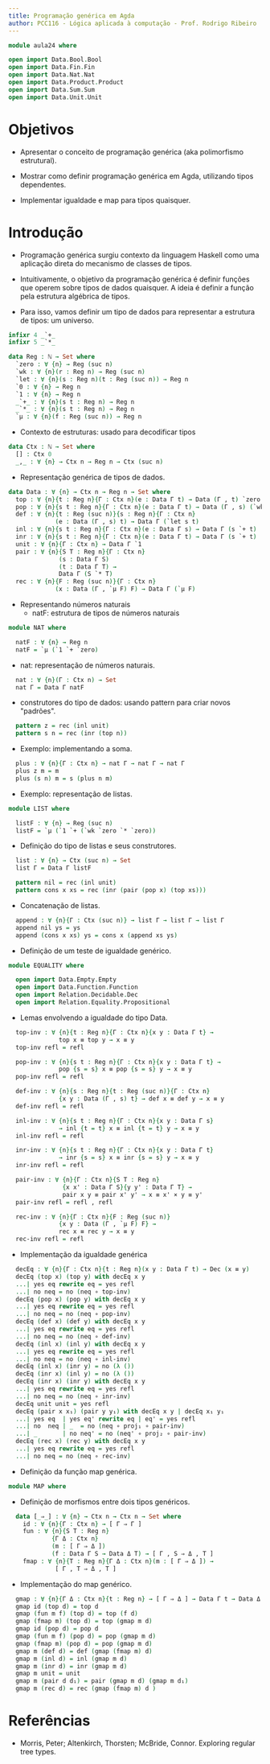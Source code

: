 ```yaml
---
title: Programação genérica em Agda
author: PCC116 - Lógica aplicada à computação - Prof. Rodrigo Ribeiro
---
```


```agda
module aula24 where

open import Data.Bool.Bool
open import Data.Fin.Fin
open import Data.Nat.Nat
open import Data.Product.Product
open import Data.Sum.Sum
open import Data.Unit.Unit
```

Objetivos
=========

- Apresentar o conceito de programação genérica (aka polimorfismo
estrutural).

- Mostrar como definir programação genérica em Agda, utilizando
tipos dependentes.

- Implementar igualdade e map para tipos quaisquer.

Introdução
==========

- Programação genérica surgiu contexto da linguagem Haskell como
uma aplicação direta do mecanismo de classes de tipos.

- Intuitivamente, o objetivo da programação genérica é definir
funções que operem sobre tipos de dados quaisquer. A ideia é
definir a função pela estrutura algébrica de tipos.

- Para isso, vamos definir um tipo de dados para representar
a estrutura de tipos: um universo.

```agda
infixr 4 _`+_
infixr 5 _`*_

data Reg : ℕ → Set where
  `zero : ∀ {n} → Reg (suc n)
  `wk : ∀ {n}(r : Reg n) → Reg (suc n)
  `let : ∀ {n}(s : Reg n)(t : Reg (suc n)) → Reg n
  `0 : ∀ {n} → Reg n
  `1 : ∀ {n} → Reg n
  _`+_ : ∀ {n}(s t : Reg n) → Reg n
  _`*_ : ∀ {n}(s t : Reg n) → Reg n
  `μ : ∀ {n}(f : Reg (suc n)) → Reg n
```

- Contexto de estruturas: usado para decodificar tipos

```agda
data Ctx : ℕ → Set where
  [] : Ctx 0
  _,_ : ∀ {n} → Ctx n → Reg n → Ctx (suc n)
```

- Representação genérica de tipos de dados.

```agda
data Data : ∀ {n} → Ctx n → Reg n → Set where
  top : ∀ {n}{t : Reg n}{Γ : Ctx n}(e : Data Γ t) → Data (Γ , t) `zero
  pop : ∀ {n}{s t : Reg n}{Γ : Ctx n}(e : Data Γ t) → Data (Γ , s) (`wk t)
  def : ∀ {n}{t : Reg (suc n)}{s : Reg n}{Γ : Ctx n}
             (e : Data (Γ , s) t) → Data Γ (`let s t)
  inl : ∀ {n}{s t : Reg n}{Γ : Ctx n}(e : Data Γ s) → Data Γ (s `+ t)
  inr : ∀ {n}{s t : Reg n}{Γ : Ctx n}(e : Data Γ t) → Data Γ (s `+ t)
  unit : ∀ {n}{Γ : Ctx n} → Data Γ `1
  pair : ∀ {n}{S T : Reg n}{Γ : Ctx n}
              (s : Data Γ S)
              (t : Data Γ T) →
              Data Γ (S `* T)
  rec : ∀ {n}{F : Reg (suc n)}{Γ : Ctx n}
             (x : Data (Γ , `μ F) F) → Data Γ (`μ F)
```

- Representando números naturais
   - natF: estrutura de tipos de números naturais

```agda
module NAT where

  natF : ∀ {n} → Reg n
  natF = `μ (`1 `+ `zero)
```

- nat: representação de números naturais.

```agda
  nat : ∀ {n}(Γ : Ctx n) → Set
  nat Γ = Data Γ natF
```

- construtores do tipo de dados: usando pattern
para criar novos "padrões".

```agda
  pattern z = rec (inl unit)
  pattern s n = rec (inr (top n))
```

- Exemplo: implementando a soma.

```agda
  plus : ∀ {n}{Γ : Ctx n} → nat Γ → nat Γ → nat Γ
  plus z m = m
  plus (s n) m = s (plus n m)
```

- Exemplo: representação de listas.

```agda
module LIST where

  listF : ∀ {n} → Reg (suc n)
  listF = `μ (`1 `+ (`wk `zero `* `zero))
```

- Definição do tipo de listas e seus construtores.

```agda
  list : ∀ {n} → Ctx (suc n) → Set
  list Γ = Data Γ listF

  pattern nil = rec (inl unit)
  pattern cons x xs = rec (inr (pair (pop x) (top xs)))
```

- Concatenação de listas.

```agda
  append : ∀ {n}{Γ : Ctx (suc n)} → list Γ → list Γ → list Γ
  append nil ys = ys
  append (cons x xs) ys = cons x (append xs ys)
```

- Definição de um teste de igualdade genérico.

```agda
module EQUALITY where

  open import Data.Empty.Empty
  open import Data.Function.Function
  open import Relation.Decidable.Dec
  open import Relation.Equality.Propositional
```

- Lemas envolvendo a igualdade do tipo Data.

```agda
  top-inv : ∀ {n}{t : Reg n}{Γ : Ctx n}{x y : Data Γ t} →
              top x ≡ top y → x ≡ y
  top-inv refl = refl

  pop-inv : ∀ {n}{s t : Reg n}{Γ : Ctx n}{x y : Data Γ t} →
              pop {s = s} x ≡ pop {s = s} y → x ≡ y
  pop-inv refl = refl

  def-inv : ∀ {n}{s : Reg n}{t : Reg (suc n)}{Γ : Ctx n}
              {x y : Data (Γ , s) t} → def x ≡ def y → x ≡ y
  def-inv refl = refl

  inl-inv : ∀ {n}{s t : Reg n}{Γ : Ctx n}{x y : Data Γ s}
              → inl {t = t} x ≡ inl {t = t} y → x ≡ y
  inl-inv refl = refl

  inr-inv : ∀ {n}{s t : Reg n}{Γ : Ctx n}{x y : Data Γ t}
              → inr {s = s} x ≡ inr {s = s} y → x ≡ y
  inr-inv refl = refl

  pair-inv : ∀ {n}{Γ : Ctx n}{S T : Reg n}
               {x x' : Data Γ S}{y y' : Data Γ T} →
               pair x y ≡ pair x' y' → x ≡ x' × y ≡ y'
  pair-inv refl = refl , refl

  rec-inv : ∀ {n}{Γ : Ctx n}{F : Reg (suc n)}
              {x y : Data (Γ , `μ F) F} →
              rec x ≡ rec y → x ≡ y
  rec-inv refl = refl
```

- Implementação da igualdade genérica

```agda
  decEq : ∀ {n}{Γ : Ctx n}{t : Reg n}(x y : Data Γ t) → Dec (x ≡ y)
  decEq (top x) (top y) with decEq x y
  ...| yes eq rewrite eq = yes refl
  ...| no neq = no (neq ∘ top-inv)
  decEq (pop x) (pop y) with decEq x y
  ...| yes eq rewrite eq = yes refl
  ...| no neq = no (neq ∘ pop-inv)
  decEq (def x) (def y) with decEq x y
  ...| yes eq rewrite eq = yes refl
  ...| no neq = no (neq ∘ def-inv)
  decEq (inl x) (inl y) with decEq x y
  ...| yes eq rewrite eq = yes refl
  ...| no neq = no (neq ∘ inl-inv)
  decEq (inl x) (inr y) = no (λ ())
  decEq (inr x) (inl y) = no (λ ())
  decEq (inr x) (inr y) with decEq x y
  ...| yes eq rewrite eq = yes refl
  ...| no neq = no (neq ∘ inr-inv)
  decEq unit unit = yes refl
  decEq (pair x x₁) (pair y y₁) with decEq x y | decEq x₁ y₁
  ...| yes eq  | yes eq' rewrite eq | eq' = yes refl
  ...| no  neq | _  = no (neq ∘ proj₁ ∘ pair-inv)
  ...| _       | no neq' = no (neq' ∘ proj₂ ∘ pair-inv)
  decEq (rec x) (rec y) with decEq x y
  ...| yes eq rewrite eq = yes refl
  ...| no neq = no (neq ∘ rec-inv)
```

- Definição da função map genérica.

```agda
module MAP where
```

- Definição de morfismos entre dois tipos genéricos.

```agda
  data [_⇒_] : ∀ {n} → Ctx n → Ctx n → Set where
    id : ∀ {n}{Γ : Ctx n} → [ Γ ⇒ Γ ]
    fun : ∀ {n}{S T : Reg n}
            {Γ Δ : Ctx n}
            (m : [ Γ ⇒ Δ ])
            (f : Data Γ S → Data Δ T) → [ Γ , S ⇒ Δ , T ]
    fmap : ∀ {n}{T : Reg n}{Γ Δ : Ctx n}(m : [ Γ ⇒ Δ ]) →
             [ Γ , T ⇒ Δ , T ]
```

- Implementação do map genérico.

```agda
  gmap : ∀ {n}{Γ Δ : Ctx n}{t : Reg n} → [ Γ ⇒ Δ ] → Data Γ t → Data Δ t
  gmap id (top d) = top d
  gmap (fun m f) (top d) = top (f d)
  gmap (fmap m) (top d) = top (gmap m d)
  gmap id (pop d) = pop d
  gmap (fun m f) (pop d) = pop (gmap m d)
  gmap (fmap m) (pop d) = pop (gmap m d)
  gmap m (def d) = def (gmap (fmap m) d)
  gmap m (inl d) = inl (gmap m d)
  gmap m (inr d) = inr (gmap m d)
  gmap m unit = unit
  gmap m (pair d d₁) = pair (gmap m d) (gmap m d₁)
  gmap m (rec d) = rec (gmap (fmap m) d )
```

Referências
===========

- Morris, Peter; Altenkirch, Thorsten; McBride, Connor.
Exploring regular tree types.
